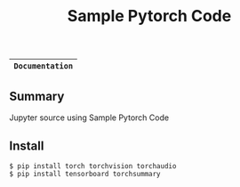 <div align="center" style="padding:5% 0%">
    <h1>Sample Pytorch Code</h1>
</div>


**`Documentation`** |
------------------- |

## Summary
Jupyter source using Sample Pytorch Code

## Install
```
$ pip install torch torchvision torchaudio
$ pip install tensorboard torchsummary
```
